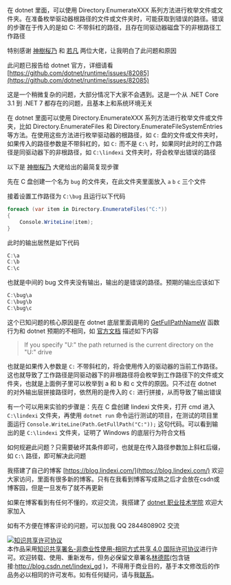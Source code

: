 
在 dotnet 里面，可以使用 Directory.EnumerateXXX 系列方法进行枚举文件或文件夹。在准备枚举驱动器根路径的文件或文件夹时，可能获取到错误的路径。错误的步骤在于传入的是如 C: 不带斜杠的路径，且存在同驱动器磁盘下的非根路径工作路径

<!--more-->


<!-- CreateTime:2023/2/14 19:49:32 -->

<!-- 发布 -->
<!-- 博客 -->

特别感谢 [神樹桜乃](https://github.com/KodamaSakuno) 和 [若凡](https://github.com/zhuxb711) 两位大佬，让我明白了此问题和原因

此问题已报告给 dotnet 官方，详细请看 [https://github.com/dotnet/runtime/issues/82085](https://github.com/dotnet/runtime/issues/82085)

这是一个稍微复杂的问题，大部分情况下大家不会遇到。这是一个从 .NET Core 3.1 到 .NET 7 都存在的问题，且基本上和系统环境无关

在 dotnet 里面可以使用 Directory.EnumerateXXX 系列方法进行枚举文件或文件夹，比如 Directory.EnumerateFiles 和 Directory.EnumerateFileSystemEntries 等方法。在使用这些方法进行枚举驱动器的根路径，如 `C:` 盘的文件或文件夹时，如果传入的路径参数是不带斜杠的，如 `C:` 而不是 `C:\` 时，如果同时此时的工作路径是同驱动器下的非根路径，如 `C:\lindexi` 文件夹时，将会枚举出错误的路径

以下是 [神樹桜乃](https://github.com/KodamaSakuno) 大佬给出的最简复现步骤

先在 C 盘创建一个名为 `bug` 的文件夹，在此文件夹里面放入 `a` `b` `c` 三个文件

接着设置工作路径为 `C:\bug` 且运行以下代码

```csharp
foreach (var item in Directory.EnumerateFiles("C:"))
{
    Console.WriteLine(item);
}
```

此时的输出居然是如下代码

```csharp
C:\a
C:\b
C:\c
```

也就是中间的 bug 文件夹没有输出，输出的是错误的路径。预期的输出应该如下

```csharp
C:\bug\a
C:\bug\b
C:\bug\c
```

这个已知问题的核心原因是在 dotnet 底层里面调用的 [GetFullPathNameW](https://learn.microsoft.com/en-us/windows/win32/api/fileapi/nf-fileapi-getfullpathnamew ) 函数行为和 dotnet 预期的不相同，如 [官方文档](https://learn.microsoft.com/en-us/windows/win32/api/fileapi/nf-fileapi-getfullpathnamew ) 描述如下内容

> If you specify "U:" the path returned is the current directory on the "U:\" drive

也就是如果传入参数是 `C:` 不带斜杠的，将会使用传入的驱动器的当前工作路径。这也就导致了工作路径是同驱动器下的非根路径将会枚举到工作路径下的文件或文件夹，也就是上面例子里可以枚举到 a 和 b 和 c 文件的原因。只不过在 dotnet 的对外输出层拼接路径时，依然用的是传入的 `C:` 进行拼接，从而导致了输出错误

有一个可以用来实验的步骤是：先在 C 盘创建 lindexi 文件夹，打开 cmd 进入 `C:\lindexi` 文件夹，再使用 `dotnet run` 命令运行测试的项目，在测试的项目里面运行 `Console.WriteLine(Path.GetFullPath("C:"));` 这句代码。可以看到输出的是 `C:\lindexi` 文件夹，证明了 Windows 的底层行为符合文档

如何规避此问题？只需要破坏其条件即可，也就是在传入路径参数加上斜杠后缀，如 `C:\` 路径，即可解决此问题


我搭建了自己的博客 [https://blog.lindexi.com/](https://blog.lindexi.com/) 欢迎大家访问，里面有很多新的博客。只有在我看到博客写成熟之后才会放在csdn或博客园，但是一旦发布了就不再更新

如果在博客看到有任何不懂的，欢迎交流，我搭建了 [dotnet 职业技术学院](https://t.me/dotnet_campus) 欢迎大家加入

如有不方便在博客评论的问题，可以加我 QQ 2844808902 交流

<a rel="license" href="http://creativecommons.org/licenses/by-nc-sa/4.0/"><img alt="知识共享许可协议" style="border-width:0" src="https://licensebuttons.net/l/by-nc-sa/4.0/88x31.png" /></a><br />本作品采用<a rel="license" href="http://creativecommons.org/licenses/by-nc-sa/4.0/">知识共享署名-非商业性使用-相同方式共享 4.0 国际许可协议</a>进行许可。欢迎转载、使用、重新发布，但务必保留文章署名[林德熙](http://blog.csdn.net/lindexi_gd)(包含链接:http://blog.csdn.net/lindexi_gd )，不得用于商业目的，基于本文修改后的作品务必以相同的许可发布。如有任何疑问，请与我[联系](mailto:lindexi_gd@163.com)。